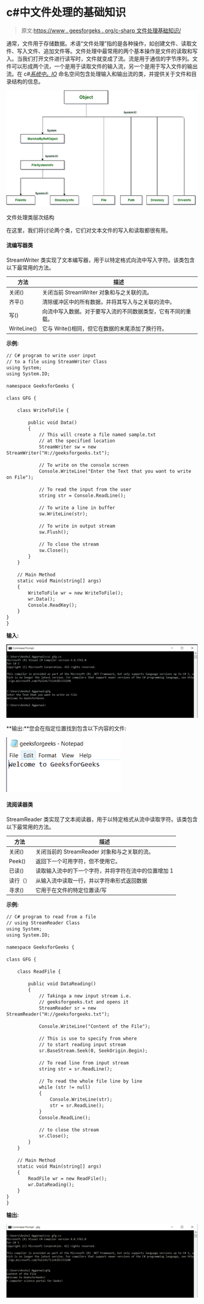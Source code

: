 # c#中文件处理的基础知识

> 原文:[https://www . geesforgeks . org/c-sharp 文件处理基础知识/](https://www.geeksforgeeks.org/basics-of-file-handling-in-c-sharp/)

通常，文件用于存储数据。术语“文件处理”指的是各种操作，如创建文件、读取文件、写入文件、追加文件等。文件处理中最常用的两个基本操作是文件的读取和写入。当我们打开文件进行读写时，文件就变成了流。流是用于通信的字节序列。文件可以形成两个流，一个是用于读取文件的输入流，另一个是用于写入文件的输出流。在 c#*[系统中。IO](https://docs.microsoft.com/en-us/dotnet/api/system.io?view=netframework-4.8)* 命名空间包含处理输入和输出流的类，并提供关于文件和目录结构的信息。

![](img/f18698f9ef48fedae64fa5c0ecec4d7c.png)

文件处理类层次结构

在这里，我们将讨论两个类，它们对文本文件的写入和读取都很有用。

#### 流编写器类

StreamWriter 类实现了文本编写器，用于以特定格式向流中写入字符。该类包含以下最常用的方法。

| 方法 | 描述 |
| --- | --- |
| 关闭() | 关闭当前 StreamWriter 对象和与之关联的流。 |
| 齐平() | 清除缓冲区中的所有数据，并将其写入与之关联的流中。 |
| 写() | 向流中写入数据。对于要写入流的不同数据类型，它有不同的重载。 |
| WriteLine() | 它与 Write()相同，但它在数据的末尾添加了换行符。 |

**示例:**

```
// C# program to write user input 
// to a file using StreamWriter Class
using System;
using System.IO;

namespace GeeksforGeeks {

class GFG {

    class WriteToFile {

        public void Data()
        {
            // This will create a file named sample.txt
            // at the specified location 
            StreamWriter sw = new StreamWriter("H://geeksforgeeks.txt");

            // To write on the console screen
            Console.WriteLine("Enter the Text that you want to write on File"); 

            // To read the input from the user
            string str = Console.ReadLine(); 

            // To write a line in buffer
            sw.WriteLine(str); 

            // To write in output stream
            sw.Flush(); 

            // To close the stream
            sw.Close(); 
        }
    }

    // Main Method
    static void Main(string[] args)
    {
        WriteToFile wr = new WriteToFile();
        wr.Data();
        Console.ReadKey();
    }
}
}
```

**输入:**

![](img/3989be0076248901a5f0ba4e3e64b605.png)

**输出:**您会在指定位置找到包含以下内容的文件:

![](img/862cf32ef36104654f0fd39a7446b0e1.png)

#### 流阅读器类

StreamReader 类实现了文本阅读器，用于以特定格式从流中读取字符。该类包含以下最常用的方法。

| 方法 | 描述 |
| --- | --- |
| 关闭() | 关闭当前的 StreamReader 对象和与之关联的流。 |
| Peek() | 返回下一个可用字符，但不使用它。 |
| 已读() | 读取输入流中的下一个字符，并将字符在流中的位置增加 1 |
| 读行（） | 从输入流中读取一行，并以字符串形式返回数据 |
| 寻求() | 它用于在文件的特定位置读/写 |

**示例:**

```
// C# program to read from a file
// using StreamReader Class
using System;
using System.IO;

namespace GeeksforGeeks {

class GFG {

    class ReadFile {

        public void DataReading()
        {
            // Takinga a new input stream i.e. 
            // geeksforgeeks.txt and opens it
            StreamReader sr = new StreamReader("H://geeksforgeeks.txt");

            Console.WriteLine("Content of the File"); 

            // This is use to specify from where 
            // to start reading input stream
            sr.BaseStream.Seek(0, SeekOrigin.Begin);

            // To read line from input stream
            string str = sr.ReadLine(); 

            // To read the whole file line by line
            while (str != null) 
            {
                Console.WriteLine(str);
                str = sr.ReadLine();
            }
            Console.ReadLine(); 

            // to close the stream
            sr.Close(); 
        }
    }

    // Main Method
    static void Main(string[] args)
    {
        ReadFile wr = new ReadFile();
        wr.DataReading();
    }
}
}
```

**输出:**

![](img/e4c6f5a2e6228929a65e86ac3c02c42a.png)